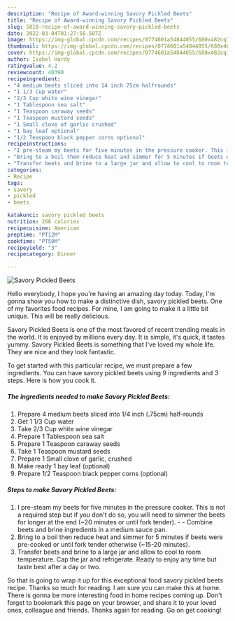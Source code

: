 ```yaml
---
description: "Recipe of Award-winning Savory Pickled Beets"
title: "Recipe of Award-winning Savory Pickled Beets"
slug: 5818-recipe-of-award-winning-savory-pickled-beets
date: 2022-03-04T01:27:58.507Z
image: https://img-global.cpcdn.com/recipes/0774601a54844055/680x482cq70/savory-pickled-beets-recipe-main-photo.jpg
thumbnail: https://img-global.cpcdn.com/recipes/0774601a54844055/680x482cq70/savory-pickled-beets-recipe-main-photo.jpg
cover: https://img-global.cpcdn.com/recipes/0774601a54844055/680x482cq70/savory-pickled-beets-recipe-main-photo.jpg
author: Isabel Hardy
ratingvalue: 4.2
reviewcount: 40390
recipeingredient:
- "4 medium beets sliced into 14 inch 75cm halfrounds"
- "1 1/3 Cup water"
- "2/3 Cup white wine vinegar"
- "1 Tablespoon sea salt"
- "1 Teaspoon caraway seeds"
- "1 Teaspoon mustard seeds"
- "1 Small clove of garlic crushed"
- "1 bay leaf optional"
- "1/2 Teaspoon black pepper corns optional"
recipeinstructions:
- "I pre-steam my beets for five minutes in the pressure cooker. This is not a required step but if you don&#39;t do so, you will need to simmer the beets for longer at the end (~20 minutes or until fork tender).  Combine beets and brine ingredients in a medium sauce pan."
- "Bring to a boil then reduce heat and simmer for 5 minutes if beets were pre-cooked or until fork tender otherwise (~15-20 minutes)."
- "Transfer beets and brine to a large jar and allow to cool to room temperature. Cap the jar and refrigerate. Ready to enjoy any time but taste best after a day or two."
categories:
- Recipe
tags:
- savory
- pickled
- beets

katakunci: savory pickled beets 
nutrition: 268 calories
recipecuisine: American
preptime: "PT12M"
cooktime: "PT50M"
recipeyield: "3"
recipecategory: Dinner

---
```



![Savory Pickled Beets](https://img-global.cpcdn.com/recipes/0774601a54844055/680x482cq70/savory-pickled-beets-recipe-main-photo.jpg)

Hello everybody, I hope you're having an amazing day today. Today, I'm gonna show you how to make a distinctive dish, savory pickled beets. One of my favorites food recipes. For mine, I am going to make it a little bit unique. This will be really delicious.



Savory Pickled Beets is one of the most favored of recent trending meals in the world. It is enjoyed by millions every day. It is simple, it's quick, it tastes yummy. Savory Pickled Beets is something that I've loved my whole life. They are nice and they look fantastic.


To get started with this particular recipe, we must prepare a few ingredients. You can have savory pickled beets using 9 ingredients and 3 steps. Here is how you cook it.

<!--inarticleads1-->

##### The ingredients needed to make Savory Pickled Beets:

1. Prepare 4 medium beets sliced into 1/4 inch (.75cm) half-rounds
1. Get 1 1/3 Cup water
1. Take 2/3 Cup white wine vinegar
1. Prepare 1 Tablespoon sea salt
1. Prepare 1 Teaspoon caraway seeds
1. Take 1 Teaspoon mustard seeds
1. Prepare 1 Small clove of garlic, crushed
1. Make ready 1 bay leaf (optional)
1. Prepare 1/2 Teaspoon black pepper corns (optional)




<!--inarticleads2-->

##### Steps to make Savory Pickled Beets:

1. I pre-steam my beets for five minutes in the pressure cooker. This is not a required step but if you don&#39;t do so, you will need to simmer the beets for longer at the end (~20 minutes or until fork tender). -  - Combine beets and brine ingredients in a medium sauce pan.
1. Bring to a boil then reduce heat and simmer for 5 minutes if beets were pre-cooked or until fork tender otherwise (~15-20 minutes).
1. Transfer beets and brine to a large jar and allow to cool to room temperature. Cap the jar and refrigerate. Ready to enjoy any time but taste best after a day or two.




So that is going to wrap it up for this exceptional food savory pickled beets recipe. Thanks so much for reading. I am sure you can make this at home. There is gonna be more interesting food in home recipes coming up. Don't forget to bookmark this page on your browser, and share it to your loved ones, colleague and friends. Thanks again for reading. Go on get cooking!
